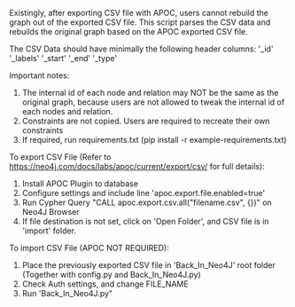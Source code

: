 Existingly, after exporting CSV file with APOC, users cannot rebuild the graph out of the exported CSV file. This script parses the CSV data and rebuilds the original graph based on the APOC exported CSV file.

The CSV Data should have minimally the following header columns:
'_id'
'_labels'
'_start'
'_end'
'_type'

Important notes:
1) The internal id of each node and relation may NOT be the same as the original graph, because users are not allowed to tweak the internal id of each nodes and relation.
2) Constraints are not copied. Users are required to recreate their own constraints
3) If required, run requirements.txt (pip install -r example-requirements.txt)

To export CSV File (Refer to https://neo4j.com/docs/labs/apoc/current/export/csv/ for full details):
1) Install APOC Plugin to database
2) Configure settings and include line 'apoc.export.file.enabled=true'
3) Run Cypher Query "CALL apoc.export.csv.all("filename.csv", {})" on Neo4J Browser
4) If file destination is not set, click on 'Open Folder', and CSV file is in 'import' folder.


To import CSV File (APOC NOT REQUIRED):
1) Place the previously exported CSV file in 'Back_In_Neo4J' root folder (Together with config.py and Back_In_Neo4J.py)
2) Check Auth settings, and change FILE_NAME
3) Run 'Back_In_Neo4J.py"

